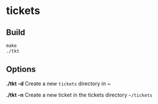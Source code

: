 # tickets

## Build
```cmd
make
./tkt
```

## Options

**./tkt -d**
Create a new `tickets` directory in ~

**./tkt -n**
Create a new ticket in the tickets directory `~/tickets`
